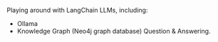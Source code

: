 Playing around with LangChain LLMs, including:

* Ollama
* Knowledge Graph (Neo4j graph database) Question & Answering.

